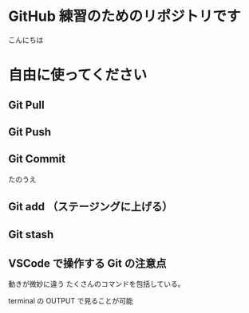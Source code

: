 # GitHub 練習のためのリポジトリです

こんにちは

# 自由に使ってください

## Git Pull

## Git Push

## Git Commit

たのうえ

## Git add （ステージングに上げる）　

## Git stash

## VSCode で操作する Git の注意点

動きが微妙に違う
たくさんのコマンドを包括している。

terminal の OUTPUT で見ることが可能

